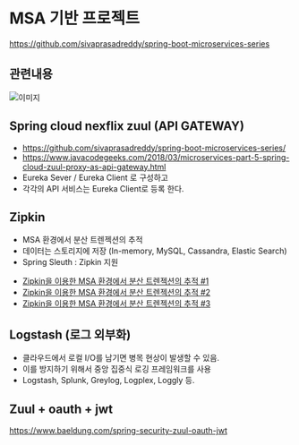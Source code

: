 # MSA 기반 프로젝트 
https://github.com/sivaprasadreddy/spring-boot-microservices-series



## 관련내용 
![이미지](../images/spring_netflix.png)

## Spring cloud nexflix zuul (API GATEWAY)
- https://github.com/sivaprasadreddy/spring-boot-microservices-series/
- https://www.javacodegeeks.com/2018/03/microservices-part-5-spring-cloud-zuul-proxy-as-api-gateway.html
- Eureka Sever / Eureka Client 로 구성하고 
- 각각의 API 서비스는 Eureka Client로 등록 한다. 

## Zipkin
- MSA 환경에서 분산 트렌젝션의 추적
- 데이터는 스토리지에 저장 (In-memory, MySQL, Cassandra, Elastic Search)
- Spring Sleuth : Zipkin 지원 

* [Zipkin을 이용한 MSA 환경에서 분산 트렌젝션의 추적 #1](https://bcho.tistory.com/1243)
* [Zipkin을 이용한 MSA 환경에서 분산 트렌젝션의 추적 #2](https://bcho.tistory.com/1244?category=502863)
* [Zipkin을 이용한 MSA 환경에서 분산 트렌젝션의 추적 #3](https://bcho.tistory.com/1245?category=502863)


## Logstash (로그 외부화)
- 클라우드에서 로컬 I/O를 남기면 병목 현상이 발생할 수 있음. 
- 이를 방지하기 위해서 중앙 집중식 로깅 프레임워크를 사용 
- Logstash, Splunk, Greylog, Logplex, Loggly 등.  



## Zuul + oauth + jwt
https://www.baeldung.com/spring-security-zuul-oauth-jwt